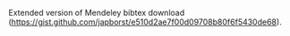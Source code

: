 Extended version of Mendeley bibtex download (https://gist.github.com/japborst/e510d2ae7f00d09708b80f6f5430de68).
